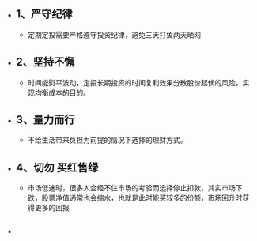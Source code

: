 - ## 1、严守纪律
	- 定期定投需要严格遵守投资纪律，避免三天打鱼两天晒网
- ## 2、坚持不懈
	- 时间能熨平波动，定投长期投资的时间复利效果分散股价起伏的风险，实现均衡成本的目的。
- ## 3、量力而行
	- 不给生活带来负担为前提的情况下选择的理财方式。
- ## 4、切勿 买红售绿
	- 市场低迷时，很多人会经不住市场的考验而选择停止扣款，其实市场下跌，股票净值通常也会缩水，也就是此时能买较多的份额，市场回升时获得更多的回报
- ##